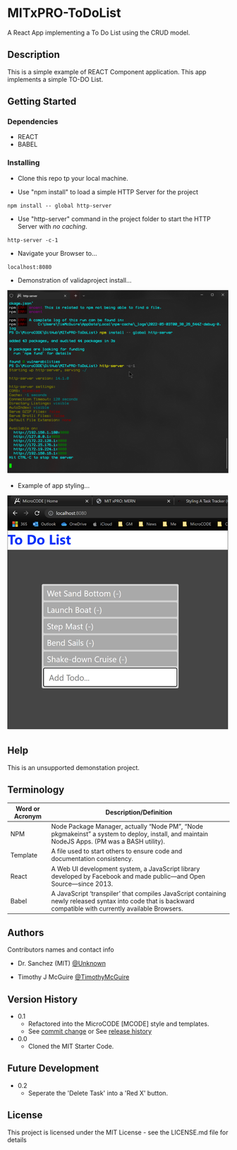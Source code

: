 # MITxPRO-ToDoList

A React App implementing a To Do List using the CRUD model.

## Description

This is a simple example of REACT Component application.
This app implements a simple TO-DO List.

## Getting Started


### Dependencies

* REACT
* BABEL


### Installing

* Clone this repo tp your local machine.

* Use "npm install" to load a simple HTTP Server for the project
```
npm install -- global http-server
```

* Use "http-server" command in the project folder to start the HTTP Server with *no caching*.
```
http-server -c-1
```

* Navigate your Browser to...
```
localhost:8080
```

* Demonstration of validaproject install...

<p align="left"><img src=".\app-example.png" width="720" title="Server ValidStartupation..."></p>

* Example of app styling...

<p align="left"><img src=".\app-styling.png" width="720" title="App Styling..."></p>


## Help

This is an unsupported demonstation project.

## Terminology

| Word or Acronym	| Description/Definition                                |
|-------------------|-------------------------------------------------------|
|  NPM	            | Node Package Manager, actually “Node PM”, “Node pkgmakeinst” a system to deploy, install, and maintain NodeJS Apps. (PM was a BASH utility).
|  Template	        | A file used to start others to ensure code and documentation consistency.
|  React            | A Web UI development system, a JavaScript library developed by Facebook and made public—and Open Source—since 2013.
|  Babel            | A JavaScript ‘transpiler’ that compiles JavaScript containing newly released syntax into code that is backward compatible with currently available Browsers.


## Authors

Contributors names and contact info

* Dr. Sanchez (MIT) [@Unknown](https://twitter.com/Unknown)

* Timothy J McGuire [@TimothyMcGuire](https://twitter.com/TimothyMcGuire)


## Version History

* 0.1
    * Refactored into the MicroCODE [MCODE] style and templates.
    * See [commit change]() or See [release history]()
* 0.0
    * Cloned the MIT Starter Code.

## Future Development

* 0.2
    * Seperate the 'Delete Task' into a 'Red X' button.


## License

This project is licensed under the MIT License - see the LICENSE.md file for details
